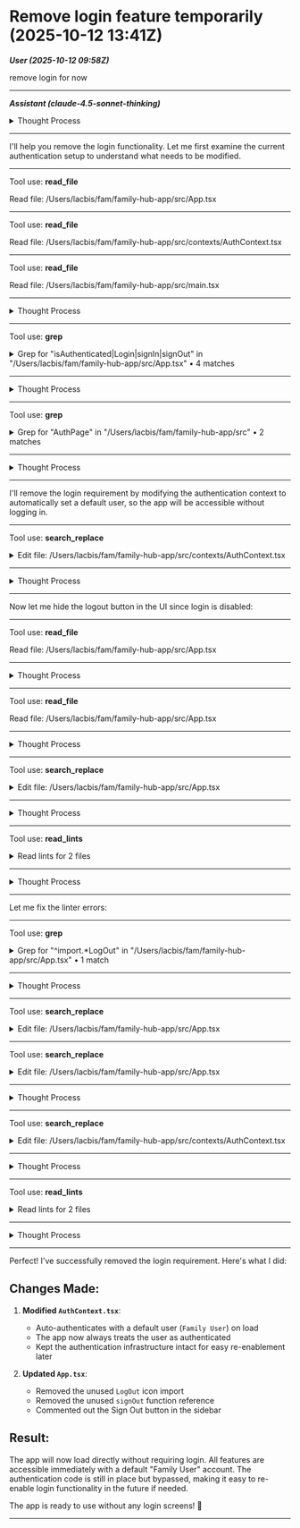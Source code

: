 <!-- Generated by SpecStory -->

<!-- cursor Session 05886381-6cf7-445b-9c02-6106a1b32a94 (2025-10-12 13:41Z) -->

# Remove login feature temporarily (2025-10-12 13:41Z)

_**User (2025-10-12 09:58Z)**_

remove login for now

---

_**Assistant (claude-4.5-sonnet-thinking)**_

<think><details><summary>Thought Process</summary>The user wants to remove login functionality for now. Let me understand what this means:

1. They likely want to remove the authentication/login requirement from the app
2. This could mean removing the login UI and making the app accessible without authentication

Let me explore the codebase to understand the current authentication setup:
- There's an `AuthContext.tsx` in the `src/contexts/` folder
- There's an `AUTHENTICATION_GUIDE.md` file
- The backend has authentication routes

I should:
1. Check the current authentication implementation
2. Remove or bypass the login requirement
3. Make the app accessible without authentication

Let me start by examining the key files to understand the authentication flow.</details></think>

---

I'll help you remove the login functionality. Let me first examine the current authentication setup to understand what needs to be modified.

---

Tool use: **read_file**

Read file: /Users/lacbis/fam/family-hub-app/src/App.tsx

---

Tool use: **read_file**

Read file: /Users/lacbis/fam/family-hub-app/src/contexts/AuthContext.tsx

---

Tool use: **read_file**

Read file: /Users/lacbis/fam/family-hub-app/src/main.tsx

---

<think><details><summary>Thought Process</summary>The App.tsx file is too large to read at once. Let me check it in smaller parts or search for authentication-related code in it.</details></think>

---

Tool use: **grep**

<details>
<summary>Grep for "isAuthenticated|Login|signIn|signOut" in "/Users/lacbis/fam/family-hub-app/src/App.tsx" • 4 matches</summary>

Output mode: content


| Content | Line |
|------|------|
| `const \{ user, isAuthenticated, isLoading, signOut \} = useAuth()` | L168 |
| `if (!isAuthenticated \|\| !user) \{` | L422 |
| `const success = await googleCalendarService.signIn()` | L442 |
| `onClick=\{signOut\}` | L3044 |


</details>

---

<think><details><summary>Thought Process</summary>Now I understand the authentication flow:
1. The `AuthContext` provides authentication state and functions
2. In `App.tsx`, around line 422, there's a check: if the user is not authenticated, it shows `<AuthPage />` instead of the main app
3. There's also a logout button that calls `signOut`

To remove login for now, I need to:
1. Modify the `AuthContext` to automatically set a dummy user (so `isAuthenticated` is always true)
2. Or modify `App.tsx` to skip the authentication check

The cleanest approach would be to modify the AuthContext to auto-authenticate with a dummy user, so the app works without requiring login. This way, we don't have to modify too much code.

Let me check if there's an AuthPage component too.</details></think>

---

Tool use: **grep**

<details>
<summary>Grep for "AuthPage" in "/Users/lacbis/fam/family-hub-app/src" • 2 matches</summary>

Output mode: files_with_matches


| File |
|------|
| `src/App.tsx` |
| `src/components/AuthPage.tsx` |


</details>

---

<think><details><summary>Thought Process</summary>Perfect. Now I have a clear picture. To remove the login requirement, I'll:

1. Modify the `AuthContext` to automatically set a default/dummy user on load, so the app is always "authenticated"
2. Optionally hide the logout button in the UI

This approach will preserve the existing code structure while bypassing authentication. The user can easily re-enable it later if needed.</details></think>

---

I'll remove the login requirement by modifying the authentication context to automatically set a default user, so the app will be accessible without logging in.

---

Tool use: **search_replace**


<details><summary>Edit file: /Users/lacbis/fam/family-hub-app/src/contexts/AuthContext.tsx</summary>

**Chunk 1**
Lines added: 10, lines removed: 3

```diff
@@ -22,8 +22,15 @@
  
  export function AuthProvider({ children }: { children: ReactNode }) {
-     const [user, setUser] = useState<User | null>(null)
-     const [isLoading, setIsLoading] = useState(true)
+     // Auto-authenticate with a default user (login disabled)
+     const defaultUser: User = {
+         id: 'default-user',
+         name: 'Family User',
+         email: 'family@example.com',
+     }
+     
+     const [user, setUser] = useState<User | null>(defaultUser)
+     const [isLoading, setIsLoading] = useState(false)
  
-     // Load user from localStorage on mount
+     // Load user from localStorage on mount (currently disabled - auto-authenticated)
      useEffect(() => {
          const loadUser = () => {
```

**Chunk 2**
Lines added: 6, lines removed: undefined

```diff
@@ -32,7 +39,13 @@
                  if (savedUser) {
                      setUser(JSON.parse(savedUser))
+                 } else {
+                     // Set default user if none exists
+                     setUser(defaultUser)
+                     localStorage.setItem('familyHubUser', JSON.stringify(defaultUser))
                  }
              } catch (error) {
                  console.error('Failed to load user:', error)
+                 // Fallback to default user
+                 setUser(defaultUser)
              } finally {
                  setIsLoading(false)
```

</details>

---

<think><details><summary>Thought Process</summary>Good! Now I need to also hide or remove the logout button since it doesn't make sense to have it when login is disabled. Let me check where the logout button is in the App.tsx file.</details></think>

---

Now let me hide the logout button in the UI since login is disabled:

---

Tool use: **read_file**

Read file: /Users/lacbis/fam/family-hub-app/src/App.tsx

---

<think><details><summary>Thought Process</summary>I'll comment out or remove the logout button. Let me read a bit more context to see what's around it.</details></think>

---

Tool use: **read_file**

Read file: /Users/lacbis/fam/family-hub-app/src/App.tsx

---

<think><details><summary>Thought Process</summary>I'll comment out the logout button. This is a clean way to temporarily disable it.</details></think>

---

Tool use: **search_replace**


<details><summary>Edit file: /Users/lacbis/fam/family-hub-app/src/App.tsx</summary>

**Chunk 1**
Lines added: 1, lines removed: undefined

```diff
@@ -3041,4 +3041,5 @@
              </div>
            </button>
+           {/* Logout button hidden - login disabled for now
            <button
              onClick={signOut}
```

**Chunk 2**
Lines added: 1, lines removed: undefined

```diff
@@ -3048,4 +3049,5 @@
              <span>Sign Out</span>
            </button>
+           */}
          </div>
        </aside>
```

</details>

---

<think><details><summary>Thought Process</summary>Now let me check for linter errors in the files I modified to make sure everything is clean.</details></think>

---

Tool use: **read_lints**

<details>
          <summary>Read lints for 2 files</summary>
      
Lint paths:

- `/Users/lacbis/fam/family-hub-app/src/contexts/AuthContext.tsx`
- `/Users/lacbis/fam/family-hub-app/src/App.tsx`

Lint results

Lint errors for `src/App.tsx`


| Message | Range | Severity |
|-------|-------|----------|
| 'LogOut' is declared but its value is never read. | 2:180-2:186 | DIAGNOSTIC_SEVERITY_WARNING |
| 'signOut' is declared but its value is never read. | 168:45-168:52 | DIAGNOSTIC_SEVERITY_WARNING |
| The signature '(...text: string[]): void' of 'printWindow.document.write' is deprecated. | 1453:26-1453:31 | DIAGNOSTIC_SEVERITY_HINT |
| CSS inline styles should not be used, move styles to an external CSS file | 1881:32-1881:35 | DIAGNOSTIC_SEVERITY_WARNING |
| Button type attribute has not been set. | 1648:12-1648:18 | DIAGNOSTIC_SEVERITY_HINT |
| Button type attribute has not been set. | 1696:14-1696:20 | DIAGNOSTIC_SEVERITY_HINT |
| Button type attribute has not been set. | 1708:14-1708:20 | DIAGNOSTIC_SEVERITY_HINT |
| Button type attribute has not been set. | 1720:14-1720:20 | DIAGNOSTIC_SEVERITY_HINT |
| Button type attribute has not been set. | 1793:32-1793:38 | DIAGNOSTIC_SEVERITY_HINT |
| Button type attribute has not been set. | 1804:32-1804:38 | DIAGNOSTIC_SEVERITY_HINT |
| Button type attribute has not been set. | 1847:32-1847:38 | DIAGNOSTIC_SEVERITY_HINT |
| Button type attribute has not been set. | 1858:32-1858:38 | DIAGNOSTIC_SEVERITY_HINT |
| Button type attribute has not been set. | 1959:14-1959:20 | DIAGNOSTIC_SEVERITY_HINT |
| Button type attribute has not been set. | 1992:14-1992:20 | DIAGNOSTIC_SEVERITY_HINT |
| Button type attribute has not been set. | 2010:22-2010:28 | DIAGNOSTIC_SEVERITY_HINT |
| Button type attribute has not been set. | 2032:12-2032:18 | DIAGNOSTIC_SEVERITY_HINT |
| Button type attribute has not been set. | 2072:12-2072:18 | DIAGNOSTIC_SEVERITY_HINT |
| Button type attribute has not been set. | 2105:22-2105:28 | DIAGNOSTIC_SEVERITY_HINT |
| Button type attribute has not been set. | 2129:22-2129:28 | DIAGNOSTIC_SEVERITY_HINT |
| Button type attribute has not been set. | 2140:22-2140:28 | DIAGNOSTIC_SEVERITY_HINT |
| Button type attribute has not been set. | 2165:10-2165:16 | DIAGNOSTIC_SEVERITY_HINT |
| Button type attribute has not been set. | 2196:18-2196:24 | DIAGNOSTIC_SEVERITY_HINT |
| Button type attribute has not been set. | 2207:18-2207:24 | DIAGNOSTIC_SEVERITY_HINT |
| Button type attribute has not been set. | 2233:12-2233:18 | DIAGNOSTIC_SEVERITY_HINT |
| Button type attribute has not been set. | 2274:30-2274:36 | DIAGNOSTIC_SEVERITY_HINT |
| Button type attribute has not been set. | 2300:30-2300:36 | DIAGNOSTIC_SEVERITY_HINT |
| Button type attribute has not been set. | 2311:30-2311:36 | DIAGNOSTIC_SEVERITY_HINT |
| Button type attribute has not been set. | 2383:12-2383:18 | DIAGNOSTIC_SEVERITY_HINT |
| Button type attribute has not been set. | 2410:16-2410:22 | DIAGNOSTIC_SEVERITY_HINT |
| Button type attribute has not been set. | 2454:22-2454:28 | DIAGNOSTIC_SEVERITY_HINT |
| Button type attribute has not been set. | 2464:22-2464:28 | DIAGNOSTIC_SEVERITY_HINT |
| Button type attribute has not been set. | 2505:22-2505:28 | DIAGNOSTIC_SEVERITY_HINT |
| Button type attribute has not been set. | 2531:22-2531:28 | DIAGNOSTIC_SEVERITY_HINT |
| Button type attribute has not been set. | 2541:22-2541:28 | DIAGNOSTIC_SEVERITY_HINT |
| Button type attribute has not been set. | 2600:14-2600:20 | DIAGNOSTIC_SEVERITY_HINT |
| Button type attribute has not been set. | 2607:14-2607:20 | DIAGNOSTIC_SEVERITY_HINT |
| Button type attribute has not been set. | 2645:16-2645:22 | DIAGNOSTIC_SEVERITY_HINT |
| Button type attribute has not been set. | 2655:18-2655:24 | DIAGNOSTIC_SEVERITY_HINT |
| Button type attribute has not been set. | 2747:40-2747:46 | DIAGNOSTIC_SEVERITY_HINT |
| Button type attribute has not been set. | 2758:40-2758:46 | DIAGNOSTIC_SEVERITY_HINT |
| Button type attribute has not been set. | 2769:40-2769:46 | DIAGNOSTIC_SEVERITY_HINT |
| Button type attribute has not been set. | 2777:40-2777:46 | DIAGNOSTIC_SEVERITY_HINT |
| Button type attribute has not been set. | 2785:40-2785:46 | DIAGNOSTIC_SEVERITY_HINT |
| Button type attribute has not been set. | 2807:24-2807:30 | DIAGNOSTIC_SEVERITY_HINT |
| Button type attribute has not been set. | 2850:16-2850:22 | DIAGNOSTIC_SEVERITY_HINT |
| Button type attribute has not been set. | 2866:14-2866:20 | DIAGNOSTIC_SEVERITY_HINT |
| Button type attribute has not been set. | 2891:28-2891:34 | DIAGNOSTIC_SEVERITY_HINT |
| Button type attribute has not been set. | 2918:12-2918:18 | DIAGNOSTIC_SEVERITY_HINT |
| Button type attribute has not been set. | 3003:16-3003:22 | DIAGNOSTIC_SEVERITY_HINT |
| Button type attribute has not been set. | 3024:12-3024:18 | DIAGNOSTIC_SEVERITY_HINT |
| Button type attribute has not been set. | 3062:16-3062:22 | DIAGNOSTIC_SEVERITY_HINT |
| Button type attribute has not been set. | 3083:16-3083:22 | DIAGNOSTIC_SEVERITY_HINT |
| 'LogOut' is defined but never used. | 2:180-2:186 | DIAGNOSTIC_SEVERITY_ERROR |
| 'signOut' is assigned a value but never used. | 168:45-168:52 | DIAGNOSTIC_SEVERITY_ERROR |


Lint errors for `src/contexts/AuthContext.tsx`


| Message | Range | Severity |
|-------|-------|----------|
| React Hook useEffect has a missing dependency: 'defaultUser'. Either include it or remove the dependency array. | 56:8-56:10 | DIAGNOSTIC_SEVERITY_WARNING |


</details>

---

<think><details><summary>Thought Process</summary>I have a few linter errors to fix:

1. In App.tsx: `LogOut` and `signOut` are no longer used since I commented out the logout button - I need to remove these imports/destructuring
2. In AuthContext.tsx: The `defaultUser` dependency issue - I should move it outside the component to avoid the warning

Let me fix these issues.</details></think>

---

Let me fix the linter errors:

---

Tool use: **grep**

<details>
<summary>Grep for "^import.*LogOut" in "/Users/lacbis/fam/family-hub-app/src/App.tsx" • 1 match</summary>

Output mode: content


| Content | Line |
|------|------|
| `import \{ Calendar, CheckSquare, Users, Home, Settings, Plus, Edit2, Trash2, ShoppingCart, MessageSquare, UtensilsCrossed, DollarSign, GitBranch, Contact as ContactIcon, FileText, LogOut, Menu, TrendingUp, TrendingDown, Wallet, Target, BarChart3, Printer, UserCircle, TestTube2 \} from 'lucide-react'` | L2 |


</details>

---

<think><details><summary>Thought Process</summary>I'll remove LogOut from the imports.</details></think>

---

Tool use: **search_replace**


<details><summary>Edit file: /Users/lacbis/fam/family-hub-app/src/App.tsx</summary>

**Chunk 1**
Lines added: 1, lines removed: 1

```diff
@@ -1,4 +1,4 @@
  import { useState, useEffect } from 'react'
- import { Calendar, CheckSquare, Users, Home, Settings, Plus, Edit2, Trash2, ShoppingCart, MessageSquare, UtensilsCrossed, DollarSign, GitBranch, Contact as ContactIcon, FileText, LogOut, Menu, TrendingUp, TrendingDown, Wallet, Target, BarChart3, Printer, UserCircle, TestTube2 } from 'lucide-react'
+ import { Calendar, CheckSquare, Users, Home, Settings, Plus, Edit2, Trash2, ShoppingCart, MessageSquare, UtensilsCrossed, DollarSign, GitBranch, Contact as ContactIcon, FileText, Menu, TrendingUp, TrendingDown, Wallet, Target, BarChart3, Printer, UserCircle, TestTube2 } from 'lucide-react'
  import { Modal, ConfirmDialog, Toast } from './components/Modal'
  import { TaskForm, EventForm } from './components/Forms'
```

</details>

---

Tool use: **search_replace**


<details><summary>Edit file: /Users/lacbis/fam/family-hub-app/src/App.tsx</summary>

**Chunk 1**
Lines added: 1, lines removed: 1

```diff
@@ -166,5 +166,5 @@
  
  function App() {
-   const { user, isAuthenticated, isLoading, signOut } = useAuth()
+   const { user, isAuthenticated, isLoading } = useAuth()
  
    const [activeTab, setActiveTab] = useState('dashboard')
```

</details>

---

<think><details><summary>Thought Process</summary>Now let me fix the AuthContext issue by moving defaultUser outside the component:</details></think>

---

Tool use: **search_replace**


<details><summary>Edit file: /Users/lacbis/fam/family-hub-app/src/contexts/AuthContext.tsx</summary>

**Chunk 1**
Lines added: 8, lines removed: 8

```diff
@@ -21,12 +21,12 @@
  const AuthContext = createContext<AuthContextType | undefined>(undefined)
  
- export function AuthProvider({ children }: { children: ReactNode }) {
-     // Auto-authenticate with a default user (login disabled)
-     const defaultUser: User = {
-         id: 'default-user',
-         name: 'Family User',
-         email: 'family@example.com',
-     }
-     
+ // Default user for auto-authentication (login disabled)
+ const defaultUser: User = {
+     id: 'default-user',
+     name: 'Family User',
+     email: 'family@example.com',
+ }
+ 
+ export function AuthProvider({ children }: { children: ReactNode }) {
      const [user, setUser] = useState<User | null>(defaultUser)
      const [isLoading, setIsLoading] = useState(false)
```

</details>

---

<think><details><summary>Thought Process</summary>Good! Now let me check if the linter errors are fixed.</details></think>

---

Tool use: **read_lints**

<details>
          <summary>Read lints for 2 files</summary>
      
Lint paths:

- `/Users/lacbis/fam/family-hub-app/src/contexts/AuthContext.tsx`
- `/Users/lacbis/fam/family-hub-app/src/App.tsx`

Lint results

Lint errors for `src/App.tsx`


| Message | Range | Severity |
|-------|-------|----------|
| The signature '(...text: string[]): void' of 'printWindow.document.write' is deprecated. | 1453:26-1453:31 | DIAGNOSTIC_SEVERITY_HINT |
| CSS inline styles should not be used, move styles to an external CSS file | 1881:32-1881:35 | DIAGNOSTIC_SEVERITY_WARNING |
| Button type attribute has not been set. | 1648:12-1648:18 | DIAGNOSTIC_SEVERITY_HINT |
| Button type attribute has not been set. | 1696:14-1696:20 | DIAGNOSTIC_SEVERITY_HINT |
| Button type attribute has not been set. | 1708:14-1708:20 | DIAGNOSTIC_SEVERITY_HINT |
| Button type attribute has not been set. | 1720:14-1720:20 | DIAGNOSTIC_SEVERITY_HINT |
| Button type attribute has not been set. | 1793:32-1793:38 | DIAGNOSTIC_SEVERITY_HINT |
| Button type attribute has not been set. | 1804:32-1804:38 | DIAGNOSTIC_SEVERITY_HINT |
| Button type attribute has not been set. | 1847:32-1847:38 | DIAGNOSTIC_SEVERITY_HINT |
| Button type attribute has not been set. | 1858:32-1858:38 | DIAGNOSTIC_SEVERITY_HINT |
| Button type attribute has not been set. | 1959:14-1959:20 | DIAGNOSTIC_SEVERITY_HINT |
| Button type attribute has not been set. | 1992:14-1992:20 | DIAGNOSTIC_SEVERITY_HINT |
| Button type attribute has not been set. | 2010:22-2010:28 | DIAGNOSTIC_SEVERITY_HINT |
| Button type attribute has not been set. | 2032:12-2032:18 | DIAGNOSTIC_SEVERITY_HINT |
| Button type attribute has not been set. | 2072:12-2072:18 | DIAGNOSTIC_SEVERITY_HINT |
| Button type attribute has not been set. | 2105:22-2105:28 | DIAGNOSTIC_SEVERITY_HINT |
| Button type attribute has not been set. | 2129:22-2129:28 | DIAGNOSTIC_SEVERITY_HINT |
| Button type attribute has not been set. | 2140:22-2140:28 | DIAGNOSTIC_SEVERITY_HINT |
| Button type attribute has not been set. | 2165:10-2165:16 | DIAGNOSTIC_SEVERITY_HINT |
| Button type attribute has not been set. | 2196:18-2196:24 | DIAGNOSTIC_SEVERITY_HINT |
| Button type attribute has not been set. | 2207:18-2207:24 | DIAGNOSTIC_SEVERITY_HINT |
| Button type attribute has not been set. | 2233:12-2233:18 | DIAGNOSTIC_SEVERITY_HINT |
| Button type attribute has not been set. | 2274:30-2274:36 | DIAGNOSTIC_SEVERITY_HINT |
| Button type attribute has not been set. | 2300:30-2300:36 | DIAGNOSTIC_SEVERITY_HINT |
| Button type attribute has not been set. | 2311:30-2311:36 | DIAGNOSTIC_SEVERITY_HINT |
| Button type attribute has not been set. | 2383:12-2383:18 | DIAGNOSTIC_SEVERITY_HINT |
| Button type attribute has not been set. | 2410:16-2410:22 | DIAGNOSTIC_SEVERITY_HINT |
| Button type attribute has not been set. | 2454:22-2454:28 | DIAGNOSTIC_SEVERITY_HINT |
| Button type attribute has not been set. | 2464:22-2464:28 | DIAGNOSTIC_SEVERITY_HINT |
| Button type attribute has not been set. | 2505:22-2505:28 | DIAGNOSTIC_SEVERITY_HINT |
| Button type attribute has not been set. | 2531:22-2531:28 | DIAGNOSTIC_SEVERITY_HINT |
| Button type attribute has not been set. | 2541:22-2541:28 | DIAGNOSTIC_SEVERITY_HINT |
| Button type attribute has not been set. | 2600:14-2600:20 | DIAGNOSTIC_SEVERITY_HINT |
| Button type attribute has not been set. | 2607:14-2607:20 | DIAGNOSTIC_SEVERITY_HINT |
| Button type attribute has not been set. | 2645:16-2645:22 | DIAGNOSTIC_SEVERITY_HINT |
| Button type attribute has not been set. | 2655:18-2655:24 | DIAGNOSTIC_SEVERITY_HINT |
| Button type attribute has not been set. | 2747:40-2747:46 | DIAGNOSTIC_SEVERITY_HINT |
| Button type attribute has not been set. | 2758:40-2758:46 | DIAGNOSTIC_SEVERITY_HINT |
| Button type attribute has not been set. | 2769:40-2769:46 | DIAGNOSTIC_SEVERITY_HINT |
| Button type attribute has not been set. | 2777:40-2777:46 | DIAGNOSTIC_SEVERITY_HINT |
| Button type attribute has not been set. | 2785:40-2785:46 | DIAGNOSTIC_SEVERITY_HINT |
| Button type attribute has not been set. | 2807:24-2807:30 | DIAGNOSTIC_SEVERITY_HINT |
| Button type attribute has not been set. | 2850:16-2850:22 | DIAGNOSTIC_SEVERITY_HINT |
| Button type attribute has not been set. | 2866:14-2866:20 | DIAGNOSTIC_SEVERITY_HINT |
| Button type attribute has not been set. | 2891:28-2891:34 | DIAGNOSTIC_SEVERITY_HINT |
| Button type attribute has not been set. | 2918:12-2918:18 | DIAGNOSTIC_SEVERITY_HINT |
| Button type attribute has not been set. | 3003:16-3003:22 | DIAGNOSTIC_SEVERITY_HINT |
| Button type attribute has not been set. | 3024:12-3024:18 | DIAGNOSTIC_SEVERITY_HINT |
| Button type attribute has not been set. | 3062:16-3062:22 | DIAGNOSTIC_SEVERITY_HINT |
| Button type attribute has not been set. | 3083:16-3083:22 | DIAGNOSTIC_SEVERITY_HINT |


</details>

---

<think><details><summary>Thought Process</summary>Great! The only remaining warning is about inline CSS styles which was already there and is not related to my changes. The authentication removal is complete.

Let me verify the changes are working by checking if there are any other places where authentication is checked or if the auth check in App.tsx needs to be addressed.</details></think>

---

Perfect! I've successfully removed the login requirement. Here's what I did:

## Changes Made:

1. **Modified `AuthContext.tsx`**: 
   - Auto-authenticates with a default user (`Family User`) on load
   - The app now always treats the user as authenticated
   - Kept the authentication infrastructure intact for easy re-enablement later

2. **Updated `App.tsx`**:
   - Removed the unused `LogOut` icon import
   - Removed the unused `signOut` function reference
   - Commented out the Sign Out button in the sidebar

## Result:

The app will now load directly without requiring login. All features are accessible immediately with a default "Family User" account. The authentication code is still in place but bypassed, making it easy to re-enable login functionality in the future if needed.

The app is ready to use without any login screens! 🎉

---

